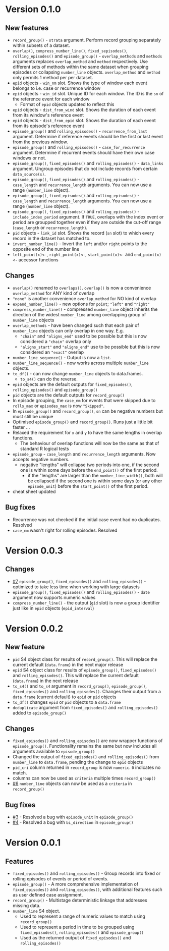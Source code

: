 
Version 0.1.0
=============

New features
------------

-   `record_group()` - `strata` argument. Perform record grouping separately within subsets of a dataset.
-   `overlap()`, `compress_number_line()`, `fixed_sepisodes()`, `rolling_episodes()` and `episode_group()` - `overlap_methods` and `methods` arguments replaces `overlap_method` and `method` respectively. Use different sets of methods within the same dataset when grouping episodes or collapsing `number_line` objects. `overlap_method` and `method` only permits 1 method per per dataset.
-   `epid` objects - `win_nm` slot. Shows the type of window each event belongs to i.e. case or recurrence window
-   `epid` objects - `win_id` slot. Unique ID for each window. The ID is the `sn` of the reference event for each window
    -   Format of `epid` objects updated to reflect this
-   `epid` objects - `dist_from_wind` slot. Shows the duration of each event from its window's reference event
-   `epid` objects - `dist_from_epid` slot. Shows the duration of each event from its episode's reference event
-   `episode_group()` and `rolling_episodes()` - `recurrence_from_last` argument. Determine if reference events should be the first or last event from the previous window.
-   `episode_group()` and `rolling_episodes()` - `case_for_recurrence` argument. Determine if recurrent events should have their own case windows or not.
-   `episode_group()`, `fixed_episodes()` and `rolling_episodes()` - `data_links` argument. Ungroup episodes that do not include records from certain `data_source(s)`.
-   `episode_group()`, `fixed_episodes()` and `rolling_episodes()` - `case_length` and `recurrence_length` arguments. You can now use a range (`number_line` object).
-   `episode_group()`, `fixed_episodes()` and `rolling_episodes()` - `case_length` and `recurrence_length` arguments. You can now use a range (`number_line` object).
-   `episode_group()`, `fixed_episodes()` and `rolling_episodes()` - `include_index_period` argument. If `TRUE`, overlaps with the index event or period are groupped together even if they are outside the cut-off range (`case_length` or `recurrence_length`).
-   `pid` objects - `link_id` slot. Shows the record (`sn` slot) to which every record in the dataset has matched to.
-   `invert_number_line()` - Invert the `left` and/or `right` points to the opposite end of the number line
-   `left_point(x)<-`, `right_point(x)<-`, `start_point(x)<-` and `end_point(x)<-` accessor functions

Changes
-------

-   `overlap()` renamed to `overlaps()`. `overlap()` is now a convenience `overlap_method` for ANY kind of overlap
-   `"none"` is another convenience `overlap_method` for NO kind of overlap
-   `expand_number_line()` - new options for `point`; `"left"` and `"right"`
-   `compress_number_line()` - compressed `number_line` object inherits the direction of the widest `number_line` among overlapping group of `number_line` objects
-   `overlap_methods` - have been changed such that each pair of `number_line` objects can only overlap in one way. E.g.
    -   `"chain"` and `"aligns_end"` used to be possible but this is now considered a `"chain"` overlap only
    -   `"aligns_start"` and `"aligns_end"` use to be possible but this is now considered an `"exact"` overlap
-   `number_line_sequence()` - Output is now a `list`.
-   `number_line_sequence()` - now works across multiple `number_line` objects.
-   `to_df()` - can now change `number_line` objects to data.frames.
    -   `to_s4()` can do the reverse.
-   `epid` objects are the default outputs for `fixed_episodes()`, `rolling_episodes()` and `episode_group()`
-   `pid` objects are the default outputs for `record_group()`
-   In episode grouping, the `case_nm` for events that were skipped due to `rolls_max` or `episodes_max` is now `"Skipped"`.
-   In `episode_group()` and `record_group()`, `sn` can be negative numbers but must still be unique
-   Optimised `episode_group()` and `record_group()`. Runs just a little bit faster ...
-   Relaxed the requirement for `x` and `y` to have the same lengths in overlap functions.
    -   The behaviour of overlap functions will now be the same as that of standard R logical tests
-   `episode_group` - `case_length` and `recurrence_length` arguments. Now accepts negative numbers.
    -   negative "lengths" will collapse two periods into one, if the second one is within some days before the `end_point()` of the first period.
        -   if the "lengths" are larger than the `number_line_width()`, both will be collapsed if the second one is within some days (or any other `episode_unit`) before the `start_point()` of the first period.
-   cheat sheet updated

Bug fixes
---------

-   Recurrence was not checked if the initial case event had no duplicates. Resolved
-   `case_nm` wasn't right for rolling episodes. Resolved

Version 0.0.3
=============

Changes
-------

-   [\#7](https://github.com/OlisaNsonwu/diyar/issues/7) `episode_group()`, `fixed_episodes()` and `rolling_episodes()` - optimized to take less time when working with large datasets
-   `episode_group()`, `fixed_episodes()` and `rolling_episodes()` - `date` argument now supports numeric values
-   `compress_number_line()` - the output (`gid` slot) is now a group identifier just like in `epid` objects (`epid_interval`)

Version 0.0.2
=============

New feature
-----------

-   `pid` S4 object class for results of `record_group()`. This will replace the current default (`data.frame`) in the next major release
-   `epid` S4 object class for results of `episode_group()`, `fixed_episodes()` and `rolling_episodes()`. This will replace the current default (`data.frame`) in the next release
-   `to_s4()` and `to_s4` argument in `record_group()`, `episode_group()`, `fixed_episodes()` and `rolling_episodes()`. Changes their output from a `data.frame` (current default) to `epid` or `pid` objects
-   `to_df()` changes `epid` or `pid` objects to a `data.frame`
-   `deduplicate` argument from `fixed_episodes()` and `rolling_episodes()` added to `episode_group()`

Changes
-------

-   `fixed_episodes()` and `rolling_episodes()` are now wrapper functions of `episode_group()`. Functionality remains the same but now includes all arguments available to `episode_group()`
-   Changed the output of `fixed_episodes()` and `rolling_episodes()` from `number_line` to `data.frame`, pending the change to `epid` objects
-   `pid_cri` column returned in `record_group` is now `numeric`. `0` indicates no match.
-   columns can now be used as `criteria` multiple times `record_group()`
-   [\#6](https://github.com/OlisaNsonwu/diyar/issues/6) `number_line` objects can now be used as a `criteria` in `record_group()`

Bug fixes
---------

-   [\#3](https://github.com/OlisaNsonwu/diyar/issues/3) - Resolved a bug with `episode_unit` in `episode_group()`
-   [\#4](https://github.com/OlisaNsonwu/diyar/issues/4) - Resolved a bug with `bi_direction` in `episode_group()`

Version 0.0.1
=============

Features
--------

-   `fixed_episodes()` and `rolling_episodes()` - Group records into fixed or rolling episodes of events or period of events.
-   `episode_group()` - A more comprehensive implementation of `fixed_episodes()` and `rolling_episodes()`, with additional features such as user defined case assignment.
-   `record_group()` - Multistage deterministic linkage that addresses missing data.
-   `number_line` S4 object.
    -   Used to represent a range of numeric values to match using `record_group()`
    -   Used to represent a period in time to be grouped using `fixed_episodes()`, `rolling_episodes()` and `episode_group()`
    -   Used as the returned output of `fixed_episodes()` and `rolling_episodes()`
